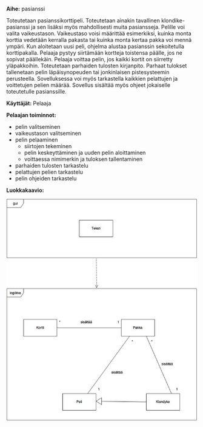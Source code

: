 **Aihe:** pasianssi

Toteutetaan pasianssikorttipeli. Toteutetaan ainakin tavallinen klondike-pasianssi ja sen lisäksi myös mahdollisesti muita pasiansseja. Pelille voi valita vaikeustason. Vaikeustaso voisi määrittää esimerkiksi, kuinka monta korttia vedetään kerralla pakasta tai kuinka monta kertaa pakka voi mennä ympäri. Kun aloitetaan uusi peli, ohjelma alustaa pasianssin sekoitetulla korttipakalla. Pelaaja pystyy siirtämään kortteja toistensa päälle, jos ne sopivat päällekäin. Pelaaja voittaa pelin, jos kaikki kortit on siirretty yläpakkoihin. Toteutetaan parhaiden tulosten kirjanpito. Parhaat tulokset tallenetaan pelin läpäisynopeuden tai jonkinlaisen pistesysteemin perusteella. Sovelluksessa voi myös tarkastella kaikkien pelattujen ja voittetujen pelien määrää. Sovellus sisältää myös ohjeet jokaiselle toteutetulle pasianssille.

**Käyttäjät:** Pelaaja

**Pelaajan toiminnot:**
* pelin valitseminen
* vaikeustason valitseminen
* pelin pelaaminen
   * siirtojen tekeminen
   * pelin keskeyttäminen ja uuden pelin aloittaminen
   * voittaessa nimimerkin ja tuloksen tallentaminen
* parhaiden tulosten tarkastelu
* pelattujen pelien tarkastelu
* pelin ohjeiden tarkastelu

**Luokkakaavio:**

![Alt text](/dokumentaatio/pasianssi_luokkakaavio.jpg)
